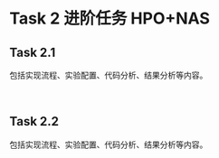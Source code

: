 # **Task 2 进阶任务 HPO+NAS**

## Task 2.1

包括实现流程、实验配置、代码分析、结果分析等内容。

<br>



## Task 2.2

包括实现流程、实验配置、代码分析、结果分析等内容。

<br>


